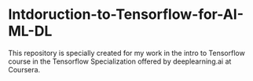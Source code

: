 # Intdoruction-to-Tensorflow-for-AI-ML-DL
This repository is specially created for my work in the intro to Tensorflow course in the Tensorflow Specialization offered by deeplearning.ai at Coursera.
